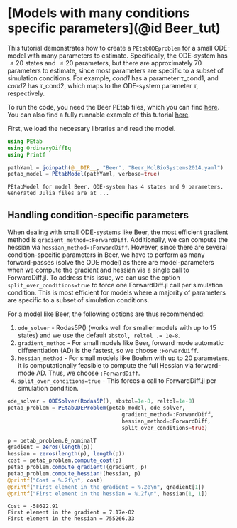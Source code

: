 # [Models with many conditions specific parameters](@id Beer_tut)

This tutorial demonstrates how to create a `PEtabODEproblem` for a small ODE-model with many parameters to estimate. Specifically, the ODE-system has $\leq 20$ states and $\leq 20$ parameters, but there are approximately 70 parameters to estimate, since most parameters are specific to a subset of simulation conditions. For example, *cond1* has a parameter τ_cond1, and *cond2* has τ_cond2, which maps to the ODE-system parameter τ, respectively.

To run the code, you need the Beer PEtab files, which you can find [here](https://github.com/sebapersson/PEtab.jl/tree/main/examples/Beer.jl). You can also find a fully runnable example of this tutorial [here](https://github.com/sebapersson/PEtab.jl/tree/main/examples/Beer.jl).

First, we load the necessary libraries and read the model.

```julia
using PEtab
using OrdinaryDiffEq
using Printf

pathYaml = joinpath(@__DIR__, "Beer", "Beer_MolBioSystems2014.yaml") 
petab_model = PEtabModel(pathYaml, verbose=true)
```
```
PEtabModel for model Beer. ODE-system has 4 states and 9 parameters.
Generated Julia files are at ...
```

## Handling condition-specific parameters

When dealing with small ODE-systems like Beer, the most efficient gradient method is `gradient_method=:ForwardDiff`. Additionally, we can compute the hessian via `hessian_method=:ForwardDiff`. However, since there are several condition-specific parameters in Beer, we have to perform as many forward-passes (solve the ODE model) as there are model-parameters when we compute the gradient and hessian via a single call to ForwardDiff.jl. To address this issue, we can use the option `split_over_conditions=true` to force one ForwardDiff.jl call per simulation condition. This is most efficient for models where a majority of parameters are specific to a subset of simulation conditions.

For a model like Beer, the following options are thus recommended:

1. `ode_solver` - Rodas5P() (works well for smaller models with up to 15 states) and we use the default `abstol, reltol .= 1e-8`.
2. `gradient_method` - For small models like Beer, forward mode automatic differentiation (AD) is the fastest, so we choose `:ForwardDiff`.
3. `hessian_method` - For small models like Boehm with up to 20 parameters, it is computationally feasible to compute the full Hessian via forward-mode AD. Thus, we choose `:ForwardDiff`.
4. `split_over_conditions=true` - This forces a call to ForwardDiff.jl per simulation condition.

```julia
ode_solver = ODESolver(Rodas5P(), abstol=1e-8, reltol=1e-8)
petab_problem = PEtabODEProblem(petab_model, ode_solver, 
                                    gradient_method=:ForwardDiff, 
                                    hessian_method=:ForwardDiff, 
                                    split_over_conditions=true)

p = petab_problem.θ_nominalT
gradient = zeros(length(p))
hessian = zeros(length(p), length(p))
cost = petab_problem.compute_cost(p)
petab_problem.compute_gradient!(gradient, p)
petab_problem.compute_hessian!(hessian, p)
@printf("Cost = %.2f\n", cost)
@printf("First element in the gradient = %.2e\n", gradient[1])
@printf("First element in the hessian = %.2f\n", hessian[1, 1])
```
```
Cost = -58622.91
First element in the gradient = 7.17e-02
First element in the hessian = 755266.33
```
